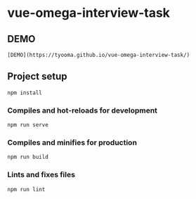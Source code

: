 # vue-omega-interview-task

## DEMO
```
[DEMO](https://tyooma.github.io/vue-omega-interview-task/)
```

## Project setup
```
npm install
```

### Compiles and hot-reloads for development
```
npm run serve
```

### Compiles and minifies for production
```
npm run build
```

### Lints and fixes files
```
npm run lint
```
